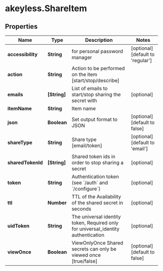 # akeyless.ShareItem

## Properties

Name | Type | Description | Notes
------------ | ------------- | ------------- | -------------
**accessibility** | **String** | for personal password manager | [optional] [default to &#39;regular&#39;]
**action** | **String** | Action to be performed on the item [start/stop/describe] | 
**emails** | **[String]** | List of emails to start/stop sharing the secret with | [optional] 
**itemName** | **String** | Item name | 
**json** | **Boolean** | Set output format to JSON | [optional] [default to false]
**shareType** | **String** | Share type [email/token] | [optional] [default to &#39;email&#39;]
**sharedTokenId** | **[String]** | Shared token ids in order to stop sharing a secret | [optional] 
**token** | **String** | Authentication token (see &#x60;/auth&#x60; and &#x60;/configure&#x60;) | [optional] 
**ttl** | **Number** | TTL of the Availability of the shared secret in seconds | [optional] 
**uidToken** | **String** | The universal identity token, Required only for universal_identity authentication | [optional] 
**viewOnce** | **Boolean** | ViewOnlyOnce Shared secrets can only be viewed once [true/false] | [optional] [default to false]


